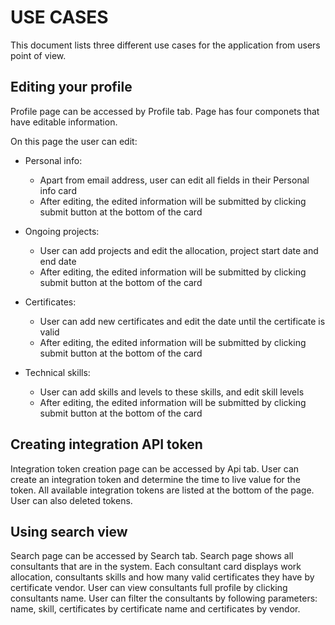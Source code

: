 # USE CASES

This document lists three different use cases for the application from users point of view. 

## Editing your profile

Profile page can be accessed by Profile tab. Page has four componets that have editable information.

On this page the user can edit:

- Personal info:
  - Apart from email address, user can edit all fields in their Personal info card 
  - After editing, the edited information will be submitted by clicking submit button at the bottom of the card

- Ongoing projects:
  - User can add projects and edit the allocation, project start date and end date
  - After editing, the edited information will be submitted by clicking submit button at the bottom of the card

- Certificates:
  - User can add new certificates and edit the date until the certificate is valid
  - After editing, the edited information will be submitted by clicking submit button at the bottom of the card

- Technical skills:
  - User can add skills and levels to these skills, and edit skill levels
  - After editing, the edited information will be submitted by clicking submit button at the bottom of the card

## Creating integration API token

Integration token creation page can be accessed by Api tab. User can create an integration token and determine the time to live value for
the token. All available integration tokens are listed at the bottom of the page. User can also deleted tokens.

## Using search view

Search page can be accessed by Search tab. Search page shows all consultants that are in the system. Each consultant card  displays work allocation, consultants skills and how many valid certificates they have by certificate vendor. User can view consultants full profile by clicking consultants name. User can filter the consultants by following parameters: name, skill, certificates by certificate name and certificates by vendor. 
